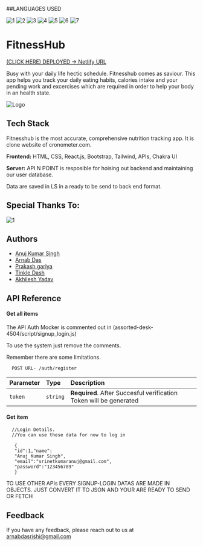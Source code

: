##LANGUAGES USED

![1](https://img.shields.io/badge/JavaScript-323330?style=for-the-badge&logo=javascript&logoColor=F7DF1E)
![2](https://img.shields.io/badge/CSS3-1572B6?style=for-the-badge&logo=css3&logoColor=white)
![3](https://img.shields.io/badge/HTML5-E34F26?style=for-the-badge&logo=html5&logoColor=white)
![4](https://img.shields.io/badge/React_Router-CA4245?style=for-the-badge&logo=react-router&logoColor=white)
![5](https://img.shields.io/badge/React-20232A?style=for-the-badge&logo=react&logoColor=61DAFB)
![6](https://img.shields.io/badge/Tailwind_CSS-38B2AC?style=for-the-badge&logo=tailwind-css&logoColor=white)
![7](https://img.shields.io/badge/Bootstrap-563D7C?style=for-the-badge&logo=bootstrap&logoColor=white)



# FitnessHub
[(CLICK HERE) DEPLOYED -> Netlify URL ](https://projectfitnesshub.netlify.app/)

Busy with your daily life hectic schedule. Fitnesshub comes as saviour. This app helps you track your daily eating habits, calories intake and your pending work and excercises which are required in order to help your body in an health state.




![Logo](https://i.ibb.co/37PngqP/Fitness-hub.png)


## Tech Stack

Fitnesshub is the most accurate, comprehensive nutrition tracking app. It is clone website of cronometer.com.

**Frontend:** HTML, CSS, React.js, Bootstrap, Tailwind, APIs, Chakra UI

**Server:** API N POINT is resposible for hoising out backend and maintaining our user database.

Data are saved in LS in a ready to be send to back end format.


## Special Thanks To:

![1](https://learn.masaischool.com/img/logo_big.png)

## Authors

- [Anuj Kumar Singh](https://github.com/srinetanuj)
- [Arnab Das](https://github.com/arnabdasrishi)
- [Prakash gariya](https://github.com/pgariya)
- [Tinkle Dash](https://github.com/Tinkle7)
- [Akhilesh Yadav](https://github.com/Akhi4009)


## API Reference

#### Get all items

The API Auth Mocker is commented out in (assorted-desk-4504/script/signup_login.js)

To use the system just remove the comments. 

Remember there are some limitations.

```http
  POST URL- /auth/register
```

| Parameter | Type     | Description                |
| :-------- | :------- | :------------------------- |
| `token` | `string` | **Required**. After Succesful verification Token will be generated |

#### Get item

```http
  //Login Details.
  //You can use these data for now to log in 
  
   {
   "id":1,"name":
   "Anuj Kumar Singh",
   "email":"srinetkumaranuj@gmail.com",
   "password":"123456789"
   }
```

TO USE OTHER APIs EVERY SIGNUP-LOGIN DATAS ARE MADE IN OBJECTS. JUST CONVERT IT TO JSON AND YOUR ARE READY TO SEND OR FETCH


## Feedback

If you have any feedback, please reach out to us at arnabdasrishi@gmail.com




